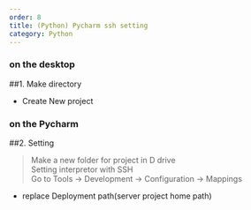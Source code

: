 ```yaml
---               
order: 8         
title: (Python) Pycharm ssh setting      
category: Python               
---      
```

      
### on the desktop   
      
##1. Make directory   
- Create New project   

### on the Pycharm   
##2. Setting   
> Make a new folder for project in D drive   
> Setting interpretor with SSH   
> Go to Tools -> Development -> Configuration -> Mappings   
  - replace Deployment path(server project home path)   
